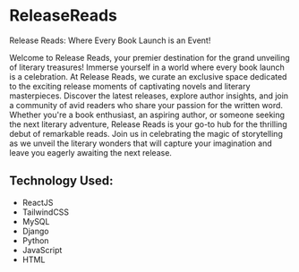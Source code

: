 # ReleaseReads
Release Reads: Where Every Book Launch is an Event!

Welcome to Release Reads, your premier destination for the grand unveiling of literary treasures! Immerse yourself in a world where every book launch is a celebration. At Release Reads, we curate an exclusive space dedicated to the exciting release moments of captivating novels and literary masterpieces. Discover the latest releases, explore author insights, and join a community of avid readers who share your passion for the written word. Whether you're a book enthusiast, an aspiring author, or someone seeking the next literary adventure, Release Reads is your go-to hub for the thrilling debut of remarkable reads. Join us in celebrating the magic of storytelling as we unveil the literary wonders that will capture your imagination and leave you eagerly awaiting the next release.

## Technology Used:

- ReactJS
- TailwindCSS
- MySQL
- Django
- Python
- JavaScript
- HTML
